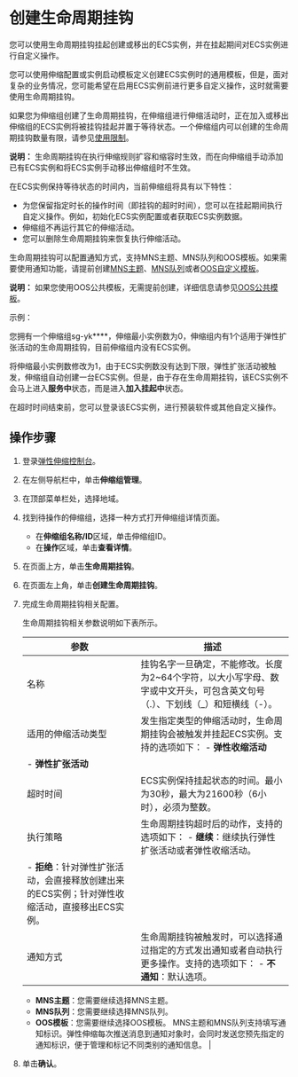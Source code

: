 # 创建生命周期挂钩

您可以使用生命周期挂钩挂起创建或移出的ECS实例，并在挂起期间对ECS实例进行自定义操作。

您可以使用伸缩配置或实例启动模板定义创建ECS实例时的通用模板，但是，面对复杂的业务情况，您可能希望在启用ECS实例前进行更多自定义操作，这时就需要使用生命周期挂钩。

如果您为伸缩组创建了生命周期挂钩，在伸缩组进行伸缩活动时，正在加入或移出伸缩组的ECS实例将被挂钩挂起并置于等待状态。一个伸缩组内可以创建的生命周期挂钩数量有限，请参见[使用限制](/cn.zh-CN/产品简介/使用限制.md)。

**说明：** 生命周期挂钩在执行伸缩规则扩容和缩容时生效，而在向伸缩组手动添加已有ECS实例和将ECS实例手动移出伸缩组时不生效。

在ECS实例保持等待状态的时间内，当前伸缩组将具有以下特性：

-   为您保留指定时长的操作时间（即挂钩的超时时间），您可以在挂起期间执行自定义操作。例如，初始化ECS实例配置或者获取ECS实例数据。
-   伸缩组不再运行其它的伸缩活动。
-   您可以删除生命周期挂钩来恢复执行伸缩活动。

生命周期挂钩可以配置通知方式，支持MNS主题、MNS队列和OOS模板。如果需要使用通知功能，请提前创建[MNS主题](https://help.aliyun.com/document_detail/34424.html)、[MNS队列](https://help.aliyun.com/document_detail/34417.html)或者[OOS自定义模板](https://help.aliyun.com/document_detail/120695.html)。

**说明：** 如果您使用OOS公共模板，无需提前创建，详细信息请参见[OOS公共模板](https://help.aliyun.com/document_detail/123171.html)。

示例：

您拥有一个伸缩组sg-yk\*\*\*\*，伸缩最小实例数为0，伸缩组内有1个适用于弹性扩张活动的生命周期挂钩，目前伸缩组内没有ECS实例。

将伸缩最小实例数修改为1，由于ECS实例数没有达到下限，弹性扩张活动被触发，伸缩组自动创建一台ECS实例。但是，由于存在生命周期挂钩，该ECS实例不会马上进入**服务中**状态，而是进入**加入挂起中**状态。

在超时时间结束前，您可以登录该ECS实例，进行预装软件或其他自定义操作。

## 操作步骤

1.  登录[弹性伸缩控制台](https://essnew.console.aliyun.com/)。

2.  在左侧导航栏中，单击**伸缩组管理**。

3.  在顶部菜单栏处，选择地域。

4.  找到待操作的伸缩组，选择一种方式打开伸缩组详情页面。

    -   在**伸缩组名称/ID**区域，单击伸缩组ID。
    -   在**操作**区域，单击**查看详情**。
5.  在页面上方，单击**生命周期挂钩**。

6.  在页面左上角，单击**创建生命周期挂钩**。

7.  完成生命周期挂钩相关配置。

    生命周期挂钩相关参数说明如下表所示。

    |参数|描述|
    |--|--|
    |名称|挂钩名字一旦确定，不能修改。长度为2~64个字符，以大小写字母、数字或中文开头，可包含英文句号（.）、下划线（\_）和短横线（-）。|
    |适用的伸缩活动类型|发生指定类型的伸缩活动时，生命周期挂钩会被触发并挂起ECS实例。支持的选项如下：     -   **弹性收缩活动**
    -   **弹性扩张活动** |
    |超时时间|ECS实例保持挂起状态的时间。最小为30秒，最大为21600秒（6小时），必须为整数。|
    |执行策略|生命周期挂钩超时后的动作，支持的选项如下：     -   **继续**：继续执行弹性扩张活动或者弹性收缩活动。
    -   **拒绝**：针对弹性扩张活动，会直接释放创建出来的ECS实例；针对弹性收缩活动，直接移出ECS实例。 |
    |通知方式|生命周期挂钩被触发时，可以选择通过指定的方式发出通知或者自动执行更多操作。支持的选项如下：     -   **不通知**：默认选项。
    -   **MNS主题**：您需要继续选择MNS主题。
    -   **MNS队列**：您需要继续选择MNS队列。
    -   **OOS模板**：您需要继续选择OOS模板。
MNS主题和MNS队列支持填写通知标识。弹性伸缩每次推送消息到通知对象时，会同时发送您预先指定的通知标识，便于管理和标记不同类别的通知信息。 |

8.  单击**确认**。



